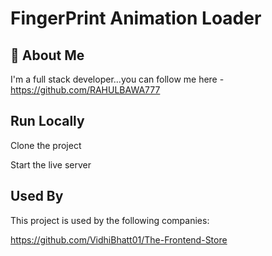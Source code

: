 
# FingerPrint Animation Loader

## 🚀 About Me
I'm a full stack developer...you can follow me here -https://github.com/RAHULBAWA777


## Run Locally

Clone the project


Start the live server


## Used By

This project is used by the following companies:

https://github.com/VidhiBhatt01/The-Frontend-Store

